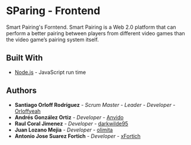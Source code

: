 # SParing - Frontend

Smart Pairing's Forntend. Smart Pairing is a Web 2.0 platform that can perform a better pairing between players from different video games than the video game’s pairing system itself.

## Built With

* [Node.js](https://github.com/nodejs) - JavaScript run time

## Authors

* **Santiago Orloff Rodríguez** - *Scrum Master - Leader - Developer* - [Orloffyeah](https://github.com/Orloffyeah)
* **Andrés González Ortiz** - *Developer* - [Anvido](https://github.com/Anvido)
* **Raul Coral Jimenez** - *Developer* - [darkwilde95](https://github.com/darkwilde95)
* **Juan Lozano Mejia** - *Developer* - [olimita](https://github.com/olimita)
* **Antonio Jose Suarez Fortich** - *Developer* - [xFortich](https://github.com/xFortich)
